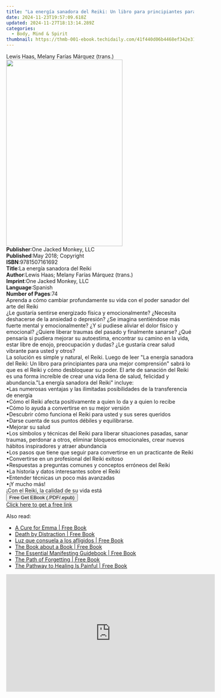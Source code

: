 ```yaml
---
title: "La energía sanadora del Reiki: Un libro para principiantes para una mejor comprensión | Free Book"
date: 2024-11-23T19:57:09.618Z
updated: 2024-11-27T18:13:14.289Z
categories:
  - Body, Mind & Spirit
thumbnail: https://thmb-001-ebook.techidaily.com/41f440d06b4468ef342e316e863179a8abda781887e6957e74a29bbe018d8737.jpg
---
```

<main id="book-container">
  <div class="flex flex-col">
    <div class="book-brief flex-1 py-6 px-4 sm:p-6 md:py-10 md:px-8">
      <!-- brief-->
      <div class="book-brief-main">
        Lewis Haas, Melany Farías Márquez (trans.)
      </div>
    </div>
    <div
      class="book-meta-info flex-1 grid gap-4 col-start-1 col-end-3 row-start-1 sm:mb-6 sm:grid-cols-4 lg:gap-6 lg:col-start-2 lg:row-end-6 lg:row-span-6 lg:mb-0"
    >
      <div
        class="book-meta-info-left place-content-center mt-4 p-4 text-sm leading-6 col-start-2 col-span-2 dark:text-slate-400"
      >
        <img
          class="w-full h-500 object-cover rounded-lg sm:h-255 sm:col-span-2 lg:col-span-full"
          src="https://img-001-ebook.techidaily.com/02957b15db5c433b813ab545ccc2e98a5c6070da76ccc267e1ca8930543a9c7c.jpg"
          alt=""
          width="312"
          height="500"
        />
      </div>
      <div
        class="book-meta-info-right mt-2 col-start-1 row-start-2 col-span-3 self-center"
      >
        <!-- meta data  -->
        <div class="flex flex-col px-4 md:px-8">
          <div class="flex-1">
            <strong>Publisher</strong>:<span class="px-2"
              >One Jacked Monkey, LLC</span
            >
          </div>
          <div class="flex-1">
            <strong>Published</strong>:<span class="px-2"
              >May 2018; Copyright</span
            >
          </div>
          <div class="flex-1">
            <strong>ISBN</strong>:<span class="px-2">9781507161692</span>
          </div>
          <div class="flex-1">
            <strong>Title</strong>:<span class="px-2"
              >La energía sanadora del Reiki</span
            >
          </div>
          <div class="flex-1">
            <strong>Author</strong>:<span class="px-2"
              >Lewis Haas; Melany Farías Márquez (trans.)</span
            >
          </div>
          <div class="flex-1">
            <strong>Imprint</strong>:<span class="px-2"
              >One Jacked Monkey, LLC</span
            >
          </div>
          <div class="flex-1">
            <strong>Language</strong>:<span class="px-2">Spanish</span>
          </div>
          <div class="flex-1">
            <strong>Number of Pages</strong>:<span class="px-2">74</span>
          </div>
        </div>
      </div>
    </div>
    <div class="book-description flex-1 py-6 px-4 sm:p-6 md:py-10 md:px-8">
      <div class="book-description-main">
        <div accordion-content="" id="description">
          Aprenda a cómo cambiar profundamente su&nbsp;vida&nbsp;con el poder
          sanador del arte del Reiki<br />¿Le gustaría sentirse&nbsp;energizado
          física y emocionalmente? ¿Necesita deshacerse de la ansiedad o
          depresión? ¿Se imagina sentiéndose más fuerte mental y emocionalmente?
          ¿Y si pudiese aliviar el dolor físico y emocional? ¿Quiere liberar
          traumas del pasado y finalmente sanarse? ¿Qué pensaría si pudiera
          mejorar su autoestima, encontrar su camino en la vida, estar libre de
          enojo, preocupación y dudas? ¿Le gustaría crear&nbsp;salud vibrante
          para usted y otros?<br />La solución es simple y natural, el Reiki.
          Luego de leer "La energía sanadora del Reiki: Un libro para
          principiantes para una mejor comprensión" sabrá lo que es el Reiki y
          cómo desbloquear su poder. El arte de sanación del Reiki es una forma
          increíble de crear una vida llena de salud, felicidad y abundancia."La
          energía sanadora del Reiki" incluye:<br />•Las numerosas ventajas y
          las ilimitadas posibilidades&nbsp;de la transferencia de energía<br />•Cómo
          el Reiki afecta positivamente a quien lo da y a quien lo recibe<br />•Cómo
          lo ayuda a convertirse en su mejor versión<br />•Descubrir cómo
          funciona el Reiki para usted y sus seres queridos<br />•Darse cuenta
          de sus puntos débiles y equilibrarse.<br />•Mejorar su salud<br />•Los
          símbolos y técnicas del Reiki para liberar situaciones pasadas, sanar
          traumas, perdonar a otros, eliminar bloqueos emocionales, crear nuevos
          hábitos inspiradores y atraer abundancia<br />•Los pasos que tiene que
          seguir para convertirse en un practicante de Reiki<br />•Convertirse
          en un profesional del Reiki exitoso<br />•Respuestas a preguntas
          comunes y conceptos erróneos del Reiki<br />•La historia y datos
          interesantes sobre el Reiki<br />•Entender técnicas un poco más
          avanzadas<br />•¡Y mucho más!<br />¡Con el Reiki, la calidad de su
          vida está
        </div>
        <div class="accordion-fader"></div>
      </div>
    </div>
    <div class="book-excerpts flex-1 py-6 px-4 sm:p-6 md:py-10 md:px-8"></div>
    <div
      class="book-about-author flex-1 py-6 px-4 sm:p-6 md:py-10 md:px-8"
    ></div>
    <div class="book-free-get flex-1 py-6 px-4 sm:p-6 md:py-10 md:px-8">
      <button
        id="btn-free-get"
        class="bg-blue-500 hover:bg-blue-700 text-white font-bold py-2 px-4 rounded"
      >
        Free Get EBook (.PDF/.epub)
      </button>
      <div id="countdown-display" class="px-2 text-lg mt-2"></div>
      <a
        id="free-link"
        class="hidden bg-blue-500 hover:bg-blue-700 text-white font-bold py-2 px-4 rounded"
        href="https://www.ebooks.com/en-us/book/96201136/la-energ-a-sanadora-del-reiki-un-libro-para-principiantes-para-una-mejor-comprensi-n/lewis-haas/"
        target="_blank"
        >Click here to get a free link</a
      >
    </div>
    <script>
      let countdownTime = 0;
      let countdownInterval = null;
      document
        .getElementById('btn-free-get')
        .addEventListener('click', startCountdown);
      function startCountdown() {
        countdownTime = new Date().getTime() + 60000 * 3;
        countdownInterval = setInterval(updateCountdown, 1000);
        document.getElementById('btn-free-get').disabled = true;
        document
          .getElementById('btn-free-get')
          .classList.add('bg-gray-500', 'cursor-not-allowed');
      }
      function updateCountdown() {
        let currentTime = new Date().getTime();
        let timeLeft = countdownTime - currentTime;
        let secondsLeft = Math.floor(timeLeft / 1000);
        document.getElementById('countdown-display').innerHTML =
          `Remaining time: ${secondsLeft} seconds.`;
        if (secondsLeft <= 0) {
          clearInterval(countdownInterval);
          document.getElementById('btn-free-get').classList.add('hidden');
          document.getElementById('free-link').classList.remove('hidden');
          document.getElementById('countdown-display').innerHTML = '';
        }
      }
    </script>
  </div>
</main>

<ins class="adsbygoogle"
      style="display:block"
      data-ad-client="ca-pub-7571918770474297"
      data-ad-slot="8358498916"
      data-ad-format="auto"
      data-full-width-responsive="true"></ins>
    

<span class="atpl-alsoreadstyle">Also read:</span>
<div><ul>
<li><a href="https://novels-ebooks.techidaily.com/211239189-9798987601594-a-cure-for-emma/"><u>A Cure for Emma | Free Book</u></a></li>
<li><a href="https://novels-ebooks.techidaily.com/211237108-9781778353390-death-by-distraction/"><u>Death by Distraction | Free Book</u></a></li>
<li><a href="https://novels-ebooks.techidaily.com/211237015-9798869163769-luz-que-consuela-a-los-afligidos/"><u>Luz que consuela a los afligidos | Free Book</u></a></li>
<li><a href="https://novels-ebooks.techidaily.com/211237022-9780975640302-the-book-about-a-book/"><u>The Book about a Book | Free Book</u></a></li>
<li><a href="https://novels-ebooks.techidaily.com/211237121-9798989316212-the-essential-manifesting-guidebook/"><u>The Essential Manifesting Guidebook | Free Book</u></a></li>
<li><a href="https://novels-ebooks.techidaily.com/211237019-9783892017639-the-path-of-forgetting/"><u>The Path of Forgetting | Free Book</u></a></li>
<li><a href="https://novels-ebooks.techidaily.com/211237049-9798890419200-the-pathway-to-healing-is-painful/"><u>The Pathway to Healing Is Painful | Free Book</u></a></li>
</ul></div>

<!-- affiliate ads begin -->
<iframe width="560" height="315" src="https://www.youtube.com/embed/Lp78eFEGwVU?si=-4orJBLvJJrggCJ2&autoplay=1" title="YouTube video player" frameborder="0" allow="accelerometer; autoplay; clipboard-write; encrypted-media; gyroscope; picture-in-picture; web-share" referrerpolicy="strict-origin-when-cross-origin" allowfullscreen></iframe>
<!-- affiliate ads end -->

